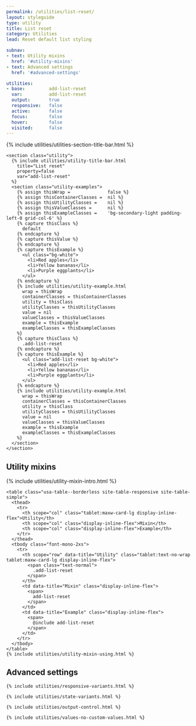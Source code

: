```yaml
---
permalink: /utilities/list-reset/
layout: styleguide
type: utility
title: List reset
category: Utilities
lead: Reset default list styling

subnav:
- text: Utility mixins
  href: '#utility-mixins'
- text: Advanced settings
  href: '#advanced-settings'

utilities:
- base:         add-list-reset
  var:          add-list-reset
  output:       true
  responsive:   false
  active:       false
  focus:        false
  hover:        false
  visited:      false
---
```


<div class="font-sans-4 weight-300">

  <section class="utilities-section">
    {% include utilities/utilities-section-title-bar.html %}

    <section class="utility">
      {% include utilities/utility-title-bar.html
        title="List reset"
        property=false
        var="add-list-reset"
      %}
      <section class="utility-examples">
        {% assign thisWrap =              false %}
        {% assign thisContainerClasses =  nil %}
        {% assign thisUtilityClasses =    nil %}
        {% assign thisValueClasses =      nil %}
        {% assign thisExampleClasses =    'bg-secondary-light padding-left-0 grid-col-6' %}
        {% capture thisClass %}
          default
        {% endcapture %}
        {% capture thisValue %}
        {% endcapture %}
        {% capture thisExample %}
          <ul class="bg-white">
            <li>Red apples</li>
            <li>Yellow bananas</li>
            <li>Purple eggplants</li>
          </ul>
        {% endcapture %}
        {% include utilities/utility-example.html
          wrap = thisWrap
          containerClasses = thisContainerClasses
          utility = thisClass
          utilityClasses = thisUtilityClasses
          value = nil
          valueClasses = thisValueClasses
          example = thisExample
          exampleClasses = thisExampleClasses
        %}
        {% capture thisClass %}
          .add-list-reset
        {% endcapture %}
        {% capture thisExample %}
          <ul class="add-list-reset bg-white">
            <li>Red apples</li>
            <li>Yellow bananas</li>
            <li>Purple eggplants</li>
          </ul>
        {% endcapture %}
        {% include utilities/utility-example.html
          wrap = thisWrap
          containerClasses = thisContainerClasses
          utility = thisClass
          utilityClasses = thisUtilityClasses
          value = nil
          valueClasses = thisValueClasses
          example = thisExample
          exampleClasses = thisExampleClasses
        %}
      </section>
    </section>
  </section>


  <section id="utility-mixins" class="padding-top-4">
    <h2 class="site-h2 margin-y-0">Utility mixins</h2>
    {% include utilities/utility-mixin-intro.html %}

    <table class="usa-table--borderless site-table-responsive site-table-simple">
      <thead>
        <tr>
          <th scope="col" class="tablet:maxw-card-lg display-inline-flex">Utility</th>
          <th scope="col" class="display-inline-flex">Mixin</th>
          <th scope="col" class="display-inline-flex">Example</th>
        </tr>
      </thead>
      <tbody class="font-mono-2xs">
        <tr>
          <th scope="row" data-title="Utility" class="tablet:text-no-wrap tablet:maxw-card-lg display-inline-flex">
            <span class="text-normal">
              .add-list-reset
            </span>
          </th>
          <td data-title="Mixin" class="display-inline-flex">
            <span>
              add-list-reset
            </span>
          </td>
          <td data-title="Example" class="display-inline-flex">
            <span>
              @include add-list-reset
            </span>
          </td>
        </tr>
      </tbody>
    </table>
    {% include utilities/utility-mixin-using.html %}
  </section>

  <section id="advanced-settings" class="padding-top-4">
  <h2 class="site-h2 margin-y-0">Advanced settings</h2>

    {% include utilities/responsive-variants.html %}

    {% include utilities/state-variants.html %}

    {% include utilities/output-control.html %}

    {% include utilities/values-no-custom-values.html %}
  </section>
